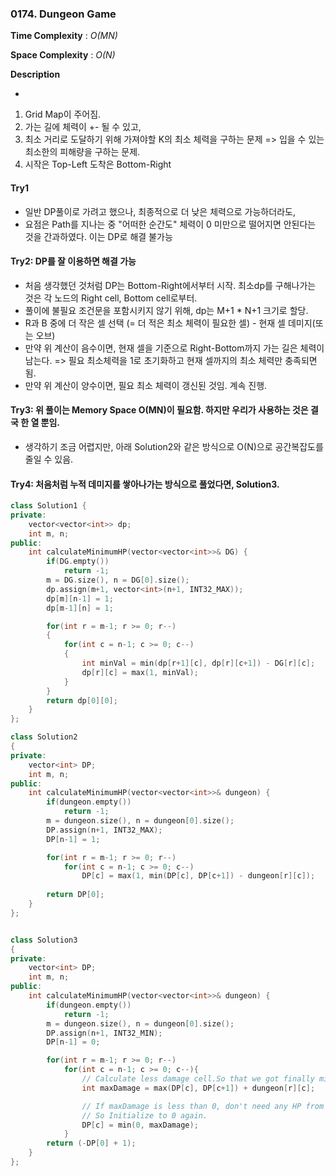 ### 0174. Dungeon Game

**Time Complexity** : *O(MN)*

**Space Complexity** : *O(N)*

**Description**

- 
1. Grid Map이 주어짐.
2. 가는 길에 체력이 +- 될 수 있고,
3. 최소 거리로 도달하기 위해 가져야할 K의 최소 체력을 구하는 문제
   => 입을 수 있는 최소한의 피해량을 구하는 문제.
4. 시작은 Top-Left 도착은 Bottom-Right

#### Try1 
- 일반 DP풀이로 가려고 했으나, 최종적으로 더 낮은 체력으로 가능하더라도,
- 요점은  Path를 지나는 중 "어떠한 순간도" 체력이 0 미만으로 떨어지면 안된다는 것을 간과하였다. 이는 DP로 해결 불가능

#### Try2: DP를 잘 이용하면 해결 가능
- 처음 생각했던 것처럼 DP는 Bottom-Right에서부터 시작. 최소dp를 구해나가는 것은 각 노드의 Right cell, Bottom cell로부터.
- 풀이에 불필요 조건문을 포함시키지 않기 위해, dp는 M+1 * N+1 크기로 할당.
- R과 B 중에 더 작은 셀 선택 (= 더 적은 최소 체력이 필요한 셀) - 현재 셀 데미지(또는 오브)
- 만약 위 계산이 음수이면, 현재 셀을 기준으로 Right-Bottom까지 가는 길은 체력이 남는다. 
     => 필요 최소체력을 1로 초기화하고 현재 셀까지의 최소 체력만 충족되면 됨.
- 만약 위 계산이 양수이면, 필요 최소 체력이 갱신된 것임. 계속 진행.

#### Try3: 위 풀이는 Memory Space O(MN)이 필요함. 하지만 우리가 사용하는 것은 결국 한 열 뿐임.
- 생각하기 조금 어렵지만, 아래 Solution2와 같은 방식으로 O(N)으로 공간복잡도를 줄일 수 있음.

#### Try4: 처음처럼 누적 데미지를 쌓아나가는 방식으로 풀었다면, **Solution3**.

```cpp
class Solution1 {
private:
    vector<vector<int>> dp;
    int m, n;
public:
    int calculateMinimumHP(vector<vector<int>>& DG) {
        if(DG.empty()) 
            return -1;
        m = DG.size(), n = DG[0].size();
        dp.assign(m+1, vector<int>(n+1, INT32_MAX));
        dp[m][n-1] = 1;
        dp[m-1][n] = 1;

        for(int r = m-1; r >= 0; r--)
        {
            for(int c = n-1; c >= 0; c--)
            {
                int minVal = min(dp[r+1][c], dp[r][c+1]) - DG[r][c];
                dp[r][c] = max(1, minVal);
            }
        }
        return dp[0][0];
    }   
};

class Solution2
{
private:
    vector<int> DP;
    int m, n;
public:
    int calculateMinimumHP(vector<vector<int>>& dungeon) {
        if(dungeon.empty()) 
            return -1;
        m = dungeon.size(), n = dungeon[0].size();
        DP.assign(n+1, INT32_MAX);
        DP[n-1] = 1;

        for(int r = m-1; r >= 0; r--)
            for(int c = n-1; c >= 0; c--)
                DP[c] = max(1, min(DP[c], DP[c+1]) - dungeon[r][c]);
        
        return DP[0];
    }   
};


class Solution3
{
private:
    vector<int> DP;
    int m, n;
public:
    int calculateMinimumHP(vector<vector<int>>& dungeon) {
        if(dungeon.empty()) 
            return -1;
        m = dungeon.size(), n = dungeon[0].size();
        DP.assign(n+1, INT32_MIN);
        DP[n-1] = 0;

        for(int r = m-1; r >= 0; r--)
            for(int c = n-1; c >= 0; c--){
                // Calculate less damage cell.So that we got finally minimum HP needed.
                int maxDamage = max(DP[c], DP[c+1]) + dungeon[r][c];

                // If maxDamage is less than 0, don't need any HP from this cell. 
                // So Initialize to 0 again.
                DP[c] = min(0, maxDamage);
            }
        return (-DP[0] + 1);
    }   
};
```
